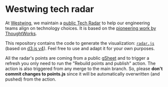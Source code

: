 # Westwing tech radar 

At [Westwing](http://westwing.de), we maintain a [public Tech
Radar](https://westwing-home-and-living.github.io/techradar/) to help our engineering teams
align on technology choices. It is based on the [pioneering work
by ThoughtWorks](https://www.thoughtworks.com/radar).

This repository contains the code to generate the visualization:
[`radar.js`](/docs/radar.js) (based on [d3.js v4](https://d3js.org)).
Feel free to use and adapt it for your own purposes.

All the radar's points are coming from a public [gSheet](https://docs.google.com/spreadsheets/d/1qxqDFvSeZvmaHd5MNnJ-JiDcmUTXilXjCm9xfJe03EM/edit#gid=0) and to trigger a refresh you only need to run the  "Rebuild points and publish" action. 
The action is also triggered from any merge to the main branch. 
So, please **don't commit changes to points.js** since it will be automatically overwritten (and pushed) from the action. 

```
